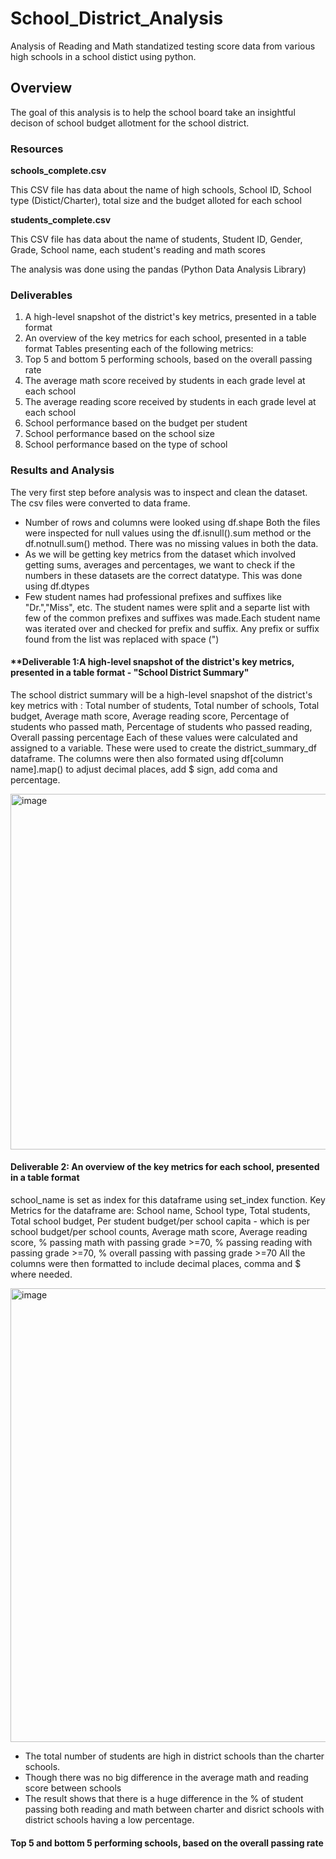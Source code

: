 # **School_District_Analysis**
Analysis of Reading and Math standatized testing score data from various high schools in a school distict using python.
## **Overview**
The goal of this analysis is to help the school board take an insightful decison of school budget allotment for the school district.
### **Resources**
**schools_complete.csv**

This CSV file has data about the name of high schools, School ID, School type (Distict/Charter), total size and the budget alloted for each school

**students_complete.csv**

This CSV file has data about the name of students, Student ID, Gender, Grade, School name, each student's reading and math scores

The analysis was done using the pandas (Python Data Analysis Library)

### **Deliverables**
1) A high-level snapshot of the district's key metrics, presented in a table format
2) An overview of the key metrics for each school, presented in a table format
Tables presenting each of the following metrics:
3) Top 5 and bottom 5 performing schools, based on the overall passing rate
4) The average math score received by students in each grade level at each school
5) The average reading score received by students in each grade level at each school
6) School performance based on the budget per student
7) School performance based on the school size 
8) School performance based on the type of school

### **Results and Analysis**
The very first step before analysis was to inspect and clean the dataset. The csv files were converted to data frame.
- Number of rows and columns were looked using df.shape 
Both the files were inspected for null values using the df.isnull().sum method or the df.notnull.sum() method. There was no missing values in both the data. 
- As we will be getting key metrics from the dataset which involved getting sums, averages and percentages, we want to check if the numbers in these datasets are the correct datatype. This was done using df.dtypes
- Few student names had professional prefixes and suffixes  like "Dr.","Miss", etc. The student names were split and a separte list with few of the common prefixes and suffixes was made.Each student name  was iterated over and checked for prefix and suffix. Any prefix or suffix found from the list was replaced with space (")

#### **Deliverable 1:A high-level snapshot of the district's key metrics, presented in a table format - "School District Summary"
 The school district summary will be a high-level snapshot of the district's key metrics with :
Total number of students,
Total number of schools,
Total budget,
Average math score,
Average reading score,
Percentage of students who passed math,
Percentage of students who passed reading,
Overall passing percentage
Each of these values were calculated and assigned to a variable.
These were used to create the district_summary_df dataframe. The columns were then also formated using df[column name].map() to adjust decimal places, add $ sign, add coma and percentage.

<img width="569" alt="image" src="https://user-images.githubusercontent.com/94877067/154780740-5b8f377c-4170-4f21-936c-ecd47c0bdecf.png">

#### **Deliverable 2: An overview of the key metrics for each school, presented in a table format**
school_name is set as index for this dataframe using set_index function. Key Metrics for the dataframe are:
School name,
School type,
Total students,
Total school budget,
Per student budget/per school capita - which is per school budget/per school counts,
Average math score,
Average reading score,
% passing math  with passing grade >=70,
% passing reading with passing grade >=70,
% overall passing with passing grade >=70
All the columns were then formatted to include decimal places, comma and $ where needed.

<img width="726" alt="image" src="https://user-images.githubusercontent.com/94877067/154781005-b7550131-df8c-4bdb-80ac-d8a8b06b9078.png">

- The total number of students are high in district schools than the charter schools.
- Though there was no big difference in the average math and reading score between schools 
- The result shows that there is a huge difference in the % of student passing both reading and math between charter and disrict schools with district schools having a low percentage.



#### **Top 5 and bottom 5 performing schools, based on the overall passing rate**




